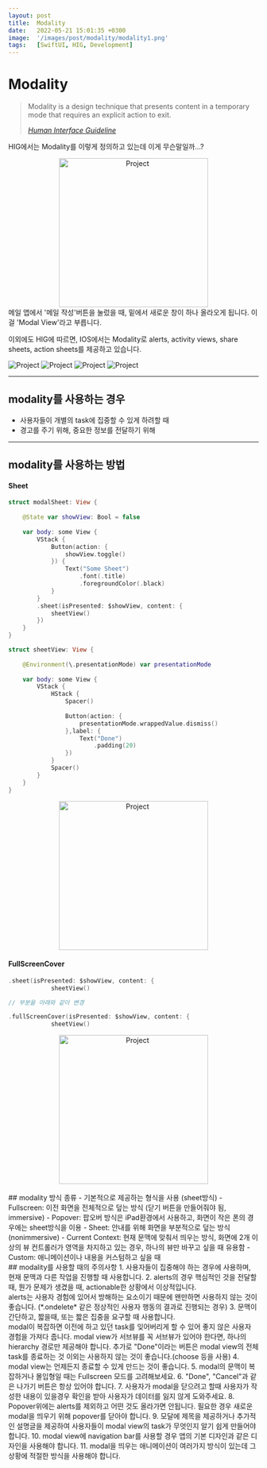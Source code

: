 ```yaml
---
layout: post
title:  Modality
date:   2022-05-21 15:01:35 +0300
image:  '/images/post/modality/modality1.png'
tags:   [SwiftUI, HIG, Development]
---
```

# Modality
> Modality is a design technique that presents content in a temporary mode that requires an explicit action to exit.
>
> <cite><a href="https://developer.apple.com/design/human-interface-guidelines/ios/app-architecture/modality/">Human Interface Guideline</a></cite>

HIG에서는 Modality를 이렇게 정의하고 있는데 이게 무슨말일까...?

<center><img src="/images/post/modality/modality2.PNG" width="300" alt="Project"></center>
메일 앱에서 '메일 작성'버튼을 눌렀을 때, 밑에서 새로운 창이 하나 올라오게 됩니다. 이걸 'Modal View'라고 부릅니다.

이외에도 HIG에 따르면, IOS에서는 Modality로 alerts, activity views, share sheets, action sheets를 제공하고 있습니다.
<div class="gallery-box">
  <div class="gallery4">
    <img src="/images/post/modality/modality_alerts.jpg" alt="Project">
	<img src="/images/post/modality/modality_activitySheets.jpg" alt="Project">
	<img src="/images/post/modality/modality_shareSheets.jpg" alt="Project">
	<img src="/images/post/modality/modality_actionSheets.jpg" alt="Project">
  </div>
</div>

***

## modality를 사용하는 경우
- 사용자들이 개별의 task에 집중할 수 있게 하려할 때
- 경고를 주기 위해, 중요한 정보를 전달하기 위해

***

## modality를 사용하는 방법
#### Sheet
```swift
struct modalSheet: View {
    
    @State var showView: Bool = false
    
    var body: some View {
        VStack {
            Button(action: {
                showView.toggle()
            }) {
                Text("Some Sheet")
                    .font(.title)
                    .foregroundColor(.black)
            }
        }
        .sheet(isPresented: $showView, content: {
            sheetView()
        })
    }
}

struct sheetView: View {
    
    @Environment(\.presentationMode) var presentationMode
    
    var body: some View {
        VStack {
            HStack {
                Spacer()
                
                Button(action: {
                    presentationMode.wrappedValue.dismiss()
                },label: {
                    Text("Done")
                        .padding(20)
                })
            }
            Spacer()
        }
    }
}
```

<center><img src="/images/post/modality/sheet.gif" width="300" alt="Project"></center>

#### FullScreenCover
```swift
.sheet(isPresented: $showView, content: {
            sheetView()

// 부분을 아래와 같이 변경

.fullScreenCover(isPresented: $showView, content: {
            sheetView()			
```
<center><img src="/images/post/modality/full.gif" width="300" alt="Project"></center>

<br/>
## modality 방식 종류
- 기본적으로 제공하는 형식을 사용 (sheet방식)
- Fullscreen: 이전 화면을 전체적으로 덮는 방식 (닫기 버튼을 만들어줘야 됨, immersive)
- Popover: 팝오버 방식은 iPad환경에서 사용하고, 화면이 작은 폰의 경우에는 sheet방식을 이용
- Sheet: 안내를 위해 화면을 부분적으로 덮는 방식 (nonimmersive)
- Current Context: 현재 문맥에 맞춰서 띄우는 방식, 화면에 2개 이상의 뷰 컨트롤러가 영역을 차지하고 있는 경우, 하나의 뷰만 바꾸고 싶을 때 유용함
- Custom: 애니메이션이나 내용을 커스텀하고 싶을 때

<br/>
## modality를 사용할 때의 주의사항
1. 사용자들이 집중해야 하는 경우에 사용하며, 현재 문맥과 다른 작업을 진행할 때 사용합니다.
2. alerts의 경우 핵심적인 것을 전달할 때, 뭔가 문제가 생겼을 때, actionable한 상황에서 이상적입니다. <br/>
alerts는 사용자 경험에 있어서 방해하는 요소이기 때문에 왠만하면 사용하지 않는 것이 좋습니다. (*.ondelete* 같은 정상적인 사용자 행동의 결과로 진행되는 경우)
3. 문맥이 간단하고, 짧을때, 또는 짧은 집중을 요구할 때 사용합니다. <br/>
modal이 복잡하면 이전에 하고 있던 task를 잊어버리게 할 수 있어 좋지 않은 사용자 경험을 가져다 줍니다. modal view가 서브뷰를 꼭 서브뷰가 있어야 한다면, 하나의 hierarchy 경로만 제공해야 합니다. 추가로 "Done"이라는 버튼은 modal view의 전체 task를 종료하는 것 이외는 사용하지 않는 것이 좋습니다.(choose 등을 사용)
4. modal view는 언제든지 종료할 수 있게 만드는 것이 좋습니다.
5. modal의 문맥이 복잡하거나 몰입형일 때는 Fullscreen 모드를 고려해보세요.
6. "Done", "Cancel"과 같은 나가기 버튼은 항상 있어야 합니다.
7. 사용자가 modal을 닫으려고 할때 사용자가 작성한 내용이 있을경우 확인을 받아 사용자가 데이터를 잃지 않게 도와주세요.
8. Popover위에는 alerts를 제외하고 어떤 것도 올라가면 안됩니다. 필요한 경우 새로운 modal을 띄우기 위해 popover를 닫아야 합니다.
9. 모달에 제목을 제공하거나 추가적인 설명글을 제공하여 사용자들이 modal view의 task가 무엇인지 알기 쉽게 만들어야 합니다.
10. modal view에 navigation bar를 사용할 경우 앱의 기본 디자인과 같은 디자인을 사용해야 합니다.
11. modal을 띄우는 애니메이션이 여러가지 방식이 있는데 그 상황에 적절한 방식을 사용해야 합니다.
